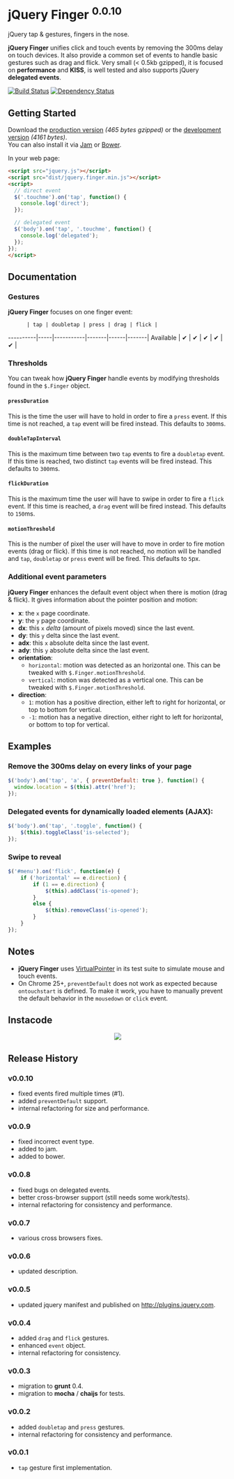 # jQuery Finger <sup>0.0.10</sup>

jQuery tap & gestures, fingers in the nose.

**jQuery Finger** unifies click and touch events by removing the 300ms delay on touch devices. It also provide a common
set of events to handle basic gestures such as drag and flick.
Very small (< 0.5kb gzipped), it is focused on **performance** and **KISS**, is well tested and also supports jQuery **delegated events**.

[![Build Status](https://travis-ci.org/ngryman/jquery.finger.png)](https://travis-ci.org/ngryman/jquery.finger)
[![Dependency Status](https://gemnasium.com/ngryman/jquery.finger.png)](https://gemnasium.com/ngryman/jquery.finger)

## Getting Started

Download the [production version][min] *(465 bytes gzipped)* or the [development version][max] *(4161 bytes)*.<br>
You can also install it via [Jam] or [Bower].

[min]: https://raw.github.com/ngryman/jquery.finger/master/dist/jquery.finger.min.js
[max]: https://raw.github.com/ngryman/jquery.finger/master/dist/jquery.finger.js
[Jam]: http://jamjs.org
[Bower]: http://twitter.github.io/bower

In your web page:

```html
<script src="jquery.js"></script>
<script src="dist/jquery.finger.min.js"></script>
<script>
  // direct event
  $('.touchme').on('tap', function() {
    console.log('direct');
  });

  // delegated event
  $('body').on('tap', '.touchme', function() {
    console.log('delegated');
  });
});
</script>
```

## Documentation

### Gestures

**jQuery Finger** focuses on one finger event:

          | tap | doubletap | press | drag | flick |
----------|-----|-----------|-------|------|-------|
Available |  ✔ |     ✔     |   ✔  |  ✔  |   ✔  |

### Thresholds

You can tweak how **jQuery Finger** handle events by modifying thresholds found in the `$.Finger` object.

#### `pressDuration`

This is the time the user will have to hold in order to fire a `press` event.
If this time is not reached, a `tap` event will be fired instead.
This defaults to `300`ms.

#### `doubleTapInterval`

This is the maximum time between two `tap` events to fire a `doubletap` event.
If this time is reached, two distinct `tap` events will be fired instead.
This defaults to `300`ms.

#### `flickDuration`

This is the maximum time the user will have to swipe in order to fire a `flick` event.
If this time is reached, a `drag` event will be fired instead.
This defaults to `150`ms.

#### `motionThreshold`

This is the number of pixel the user will have to move in order to fire motion events (drag or flick).
If this time is not reached, no motion will be handled and `tap`, `doubletap` or `press` event will be fired.
This defaults to `5`px.

### Additional event parameters

**jQuery Finger** enhances the default event object when there is motion (drag & flick). It gives information about
the pointer position and motion:
 - **x**: the `x` page coordinate.
 - **y**: the `y` page coordinate.
 - **dx**: this `x` *delta* (amount of pixels moved) since the last event.
 - **dy**: this `y` delta since the last event.
 - **adx**: this `x` absolute delta since the last event.
 - **ady**: this `y` absolute delta since the last event.
 - **orientation**:
   - `horizontal`: motion was detected as an horizontal one. This can be tweaked with `$.Finger.motionThreshold`.
   - `vertical`: motion was detected as a vertical one. This can be tweaked with `$.Finger.motionThreshold`.
 - **direction**:
   - `1`: motion has a positive direction, either left to right for horizontal, or top to bottom for vertical.
   - `-1`: motion has a negative direction, either right to left for horizontal, or bottom to top for vertical.

## Examples

### Remove the 300ms delay on every links of your page

```javascript
$('body').on('tap', 'a', { preventDefault: true }, function() {
  window.location = $(this).attr('href');
});
```

### Delegated events for dynamically loaded elements (AJAX):

```javascript
$('body').on('tap', '.toggle', function() {
	$(this).toggleClass('is-selected');
});
```

### Swipe to reveal

```javascript
$('#menu').on('flick', function(e) {
	if ('horizontal' == e.direction) {
		if (1 == e.direction) {
			$(this).addClass('is-opened');
		}
		else {
			$(this).removeClass('is-opened');
		}
	}
});
```

## Notes

 - **jQuery Finger** uses [VirtualPointer] in its test suite to simulate mouse and touch events.
 - On Chrome 25+, `preventDefault` does not work as expected because `ontouchstart` is defined. To make it work, you
 have to manually prevent the default behavior in the `mousedown` or `click` event.

[VirtualPointer]: https://github.com/ngryman/virtual-pointer

## Instacode

<p align="center">
  <img src="http://instacod.es/file/65854">
</p>

## Release History

### v0.0.10

 - fixed events fired multiple times (#1).
 - added `preventDefault` support.
 - internal refactoring for size and performance.

### v0.0.9
  - fixed incorrect event type.
  - added to jam.
  - added to bower.

### v0.0.8
  - fixed bugs on delegated events.
  - better cross-browser support (still needs some work/tests).
  - internal refactoring for consistency and performance.

### v0.0.7
  - various cross browsers fixes.

### v0.0.6
  - updated description.

### v0.0.5
  - updated jquery manifest and published on http://plugins.jquery.com.

### v0.0.4
  - added `drag` and `flick` gestures.
  - enhanced `event` object.
  - internal refactoring for consistency.

### v0.0.3
  - migration to **grunt** 0.4.
  - migration to **mocha** / **chaijs** for tests.

### v0.0.2
  - added `doubletap` and `press` gestures.
  - internal refactoring for consistency and performance.

### v0.0.1
  - `tap` gesture first implementation.
